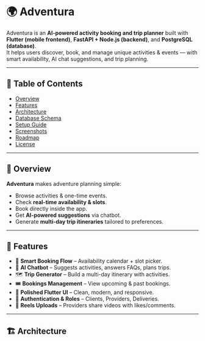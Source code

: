 # 🌍 Adventura

Adventura is an **AI-powered activity booking and trip planner** built with **Flutter (mobile frontend)**, **FastAPI + Node.js (backend)**, and **PostgreSQL (database)**.  
It helps users discover, book, and manage unique activities & events — with smart availability, AI chat suggestions, and trip planning.

---

## 📖 Table of Contents
- [Overview](#-overview)
- [Features](#-features)
- [Architecture](#-architecture)
- [Database Schema](#-database-schema)
- [Setup Guide](#-setup-guide)
- [Screenshots](#-screenshots)
- [Roadmap](#-roadmap)
- [License](#-license)

---

## 🔎 Overview

**Adventura** makes adventure planning simple:  
- Browse activities & one-time events.  
- Check **real-time availability & slots**.  
- Book directly inside the app.  
- Get **AI-powered suggestions** via chatbot.  
- Generate **multi-day trip itineraries** tailored to preferences.  

---

## 🚀 Features

- 📅 **Smart Booking Flow** – Availability calendar + slot picker.  
- 🤖 **AI Chatbot** – Suggests activities, answers FAQs, plans trips.  
- 🗺️ **Trip Generator** – Build a multi-day itinerary with activities.  
- 🎟️ **Bookings Management** – View upcoming & past bookings.  
- 📲 **Polished Flutter UI** – Clean, modern, and responsive.  
- 🔐 **Authentication & Roles** – Clients, Providers, Deliveries.  
- 📸 **Reels Uploads** – Providers share videos with likes/comments.  

---

## 🏗️ Architecture

